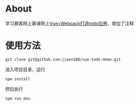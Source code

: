 # About
学习慕客网上慕课网上[Vue+Webpack打造todo应用](https://www.imooc.com/learn/935)，增加了注释

# 使用方法
```
git clone git@github.com:jiaen188/vue-todo-demo.git
```
进入项目目录，运行
```
npm install
```
然后执行
```
npm run dev
```
